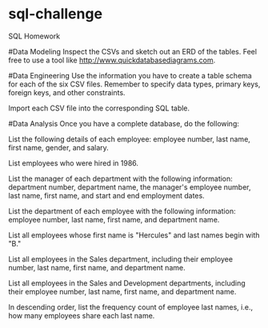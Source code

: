 # sql-challenge
SQL Homework


#Data Modeling
Inspect the CSVs and sketch out an ERD of the tables. Feel free to use a tool like http://www.quickdatabasediagrams.com.


#Data Engineering
Use the information you have to create a table schema for each of the six CSV files. Remember to specify data types, primary keys, foreign keys, and other constraints.

Import each CSV file into the corresponding SQL table.


#Data Analysis
Once you have a complete database, do the following:


List the following details of each employee: employee number, last name, first name, gender, and salary.


List employees who were hired in 1986.


List the manager of each department with the following information: department number, department name, the manager's employee number, last name, first name, and start and end employment dates.


List the department of each employee with the following information: employee number, last name, first name, and department name.


List all employees whose first name is "Hercules" and last names begin with "B."


List all employees in the Sales department, including their employee number, last name, first name, and department name.


List all employees in the Sales and Development departments, including their employee number, last name, first name, and department name.


In descending order, list the frequency count of employee last names, i.e., how many employees share each last name.
